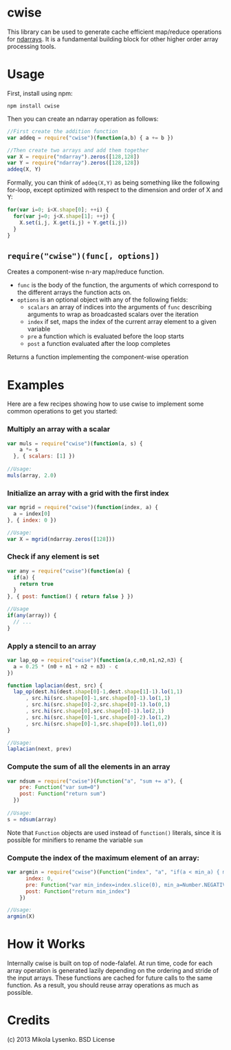 cwise
=====
This library can be used to generate cache efficient map/reduce operations for [ndarrays](http://github.com/mikolalysenko/ndarray).  It is a fundamental building block for other higher order array processing tools.

Usage
=====
First, install using npm:

    npm install cwise
    
Then you can create an ndarray operation as follows:

```javascript
//First create the addition function
var addeq = require("cwise")(function(a,b) { a += b })

//Then create two arrays and add them together
var X = require("ndarray").zeros([128,128])
var Y = require("ndarray").zeros([128,128])
addeq(X, Y)
```

Formally, you can think of `addeq(X,Y)` as being something like the following for-loop, except optimized with respect to the dimension and order of X and Y:

```javascript
for(var i=0; i<X.shape[0]; ++i) {
  for(var j=0; j<X.shape[1]; ++j) {
    X.set(i,j, X.get(i,j) + Y.get(i,j))
  }
}
```

`require("cwise")(func[, options])`
-----------------------------------
Creates a component-wise n-ary map/reduce function.

* `func` is the body of the function, the arguments of which correspond to the different arrays the function acts on.
* `options` is an optional object with any of the following fields:
    * `scalars` an array of indices into the arguments of `func` describing arguments to wrap as broadcasted scalars over the iteration
    * `index` if set, maps the index of the current array element to a given variable
    * `pre` a function which is evaluated before the loop starts
    * `post` a function evaluated after the loop completes

Returns a function implementing the component-wise operation

Examples
========
Here are a few recipes showing how to use cwise to implement some common operations to get you started:

### Multiply an array with a scalar
```javascript
var muls = require("cwise")(function(a, s) {
    a *= s
  }, { scalars: [1] })
  
//Usage:
muls(array, 2.0)
```

### Initialize an array with a grid with the first index
```javascript
var mgrid = require("cwise")(function(index, a) {
  a = index[0]
}, { index: 0 })

//Usage:
var X = mgrid(ndarray.zeros([128]))
```

### Check if any element is set
```javascript
var any = require("cwise")(function(a) {
  if(a) {
    return true
  }
}, { post: function() { return false } })

//Usage
if(any(array)) {
  // ...
}
```

### Apply a stencil to an array
```javascript
var lap_op = require("cwise")(function(a,c,n0,n1,n2,n3) {
  a = 0.25 * (n0 + n1 + n2 + n3) - c
})

function laplacian(dest, src) {
  lap_op(dest.hi(dest.shape[0]-1,dest.shape[1]-1).lo(1,1)
      , src.hi(src.shape[0]-1,src.shape[0]-1).lo(1,1)
      , src.hi(src.shape[0]-2,src.shape[0]-1).lo(0,1)
      , src.hi(src.shape[0],src.shape[0]-1).lo(2,1)
      , src.hi(src.shape[0]-1,src.shape[0]-2).lo(1,2)
      , src.hi(src.shape[0]-1,src.shape[0]).lo(1,0))
}

//Usage:
laplacian(next, prev)
```

### Compute the sum of all the elements in an array
```javascript
var ndsum = require("cwise")(Function("a", "sum += a"), {
    pre: Function("var sum=0")
    post: Function("return sum")
  })
  
//Usage:
s = ndsum(array)
```
Note that `Function` objects are used instead of `function()` literals, since it is possible for minifiers to rename the variable `sum`


### Compute the index of the maximum element of an array:
```javascript
var argmin = require("cwise")(Function("index", "a", "if(a < min_a) { max_index=index.slice(0); min_a=a; }"), {
      index: 0,
      pre: Function("var min_index=index.slice(0), min_a=Number.NEGATIVE_INFINITY"),
      post: Function("return min_index")
    })

//Usage:
argmin(X)
```

How it Works
============
Internally cwise is built on top of node-falafel.  At run time, code for each array operation is generated lazily depending on the ordering and stride of the input arrays.  These functions are cached for future calls to the same function.  As a result, you should reuse array operations as much as possible.

Credits
=======
(c) 2013 Mikola Lysenko.  BSD License
